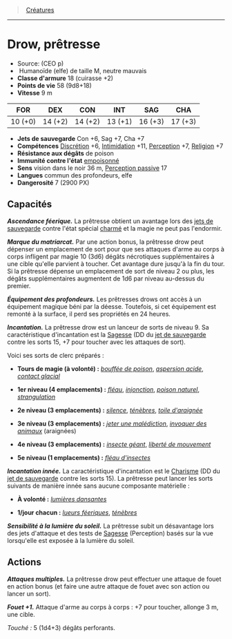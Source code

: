 ﻿---
!MonsterItem
Family: MonsterHD
Type: Humanoïde (elfe)
Size: M
Alignment: neutre mauvais
ArmorClass: 18 (cuirasse +2)
HitPoints: 58 (9d8+18)
Speed: 9 m
Strength: 10 (+0)
Dexterity: 14 (+2)
Constitution: 14 (+2)
Intelligence: 13 (+1)
Wisdom: 16 (+3)
Charisma: 17 (+3)
SavingThrows: Con +6, Sag +7, Cha +7
Skills: '[Discrétion](hd_abilities_dexterity_discretion.md) +6, [Intimidation](hd_abilities_charisma_intimidation.md) +11, [Perception](hd_abilities_wisdom_perception.md) +7, [Religion](hd_abilities_intelligence_religion.md) +7'
ConditionImmunities: '[empoisonné](hd_conditions_empoisonne.md)'
DamageResistances: de poison
Senses: vision dans le noir 36 m, [Perception passive](hd_abilities_dexterity_perception_passive.md) 17
Languages: commun des profondeurs, elfe
Challenge: 7 (2900 PX)
Id: monsters_hd.md#drow-prêtresse
ParentLink: monsters_hd.md#créatures
Name: Drow, prêtresse
ParentName: Créatures
NameLevel: 1
Source: (CEO p)
Attributes: {}
---
> [Créatures](hd_monsters.md)

---

# Drow, prêtresse

- Source: (CEO p)
-  Humanoïde (elfe) de taille M, neutre mauvais
- **Classe d'armure** 18 (cuirasse +2)
- **Points de vie** 58 (9d8+18)
- **Vitesse** 9 m

|FOR|DEX|CON|INT|SAG|CHA|
|---|---|---|---|---|---|
|10 (+0)|14 (+2)|14 (+2)|13 (+1)|16 (+3)|17 (+3)|

- **Jets de sauvegarde** Con +6, Sag +7, Cha +7
- **Compétences** [Discrétion](hd_abilities_dexterity_discretion.md) +6, [Intimidation](hd_abilities_charisma_intimidation.md) +11, [Perception](hd_abilities_wisdom_perception.md) +7, [Religion](hd_abilities_intelligence_religion.md) +7
- **Résistance aux dégâts** de poison
- **Immunité contre l'état** [empoisonné](hd_conditions_empoisonne.md)
- **Sens** vision dans le noir 36 m, [Perception passive](hd_abilities_dexterity_perception_passive.md) 17
- **Langues** commun des profondeurs, elfe
- **Dangerosité** 7 (2900 PX)

## Capacités

**_Ascendance féerique._** La prêtresse obtient un avantage lors des [jets de sauvegarde](hd_abilities_jets_de_sauvegarde.md) contre l'état spécial [charmé](hd_conditions_charme.md) et la magie ne peut pas l'endormir.

**_Marque du matriarcat._** Par une action bonus, la prêtresse drow peut dépenser un emplacement de sort pour que ses attaques d'arme au corps à corps infligent par magie 10 (3d6) dégâts nécrotiques supplémentaires à une cible qu'elle parvient à toucher. Cet avantage dure jusqu'à la fin du tour. Si la prêtresse dépense un emplacement de sort de niveau 2 ou plus, les dégâts supplémentaires augmentent de 1d6 par niveau au-dessus du premier.

**_Équipement des profondeurs._** Les prêtresses drows ont accès à un équipement magique béni par la déesse. Toutefois, si cet équipement est remonté à la surface, il perd ses propriétés en 24 heures.

**_Incantation._** La prêtresse drow est un lanceur de sorts de niveau 9. Sa caractéristique d'incantation est la [Sagesse](hd_abilities_wisdom.md) (DD du [jet de sauvegarde](hd_abilities_jets_de_sauvegarde.md) contre les sorts 15, +7 pour toucher avec les attaques de sort).

Voici ses sorts de clerc préparés :

* **Tours de magie (à volonté) :** _[bouffée de poison](hd_spells_bouffee_de_poison.md)_, _[aspersion acide](hd_spells_aspersion_acide.md)_, _[contact glacial](hd_spells_contact_glacial.md)_

* **1er niveau (4 emplacements) :** _[fléau](hd_spells_fleau.md)_, _[injonction](hd_spells_injonction.md)_, _[poison naturel](hd_spells_poison_naturel.md)_, _[strangulation](hd_spells_strangulation.md)_

* **2e niveau (3 emplacements) :** _[silence](hd_spells_silence.md)_, _[ténèbres](hd_spells_tenebres.md)_, _[toile d'araignée](hd_spells_toile_daraignee.md)_

* **3e niveau (3 emplacements) :** _[jeter une malédiction](hd_spells_jeter_une_malediction.md)_, _[invoquer des animaux](hd_spells_invoquer_des_animaux.md)_ (araignées)

* **4e niveau (3 emplacements) :** _[insecte géant](hd_spells_insecte_geant.md)_, _[liberté de mouvement](hd_spells_liberte_de_mouvement.md)_

* **5e niveau (1 emplacements) :** _[fléau d'insectes](hd_spells_fleau_dinsectes.md)_

**_Incantation innée._** La caractéristique d'incantation est le [Charisme](hd_abilities_charisma.md) (DD du [jet de sauvegarde](hd_abilities_jets_de_sauvegarde.md) contre les sorts 15). La prêtresse peut lancer les sorts suivants de manière innée sans aucune composante matérielle :

* **À volonté :** _[lumières dansantes](hd_spells_lumieres_dansantes.md)_

* **1/jour chacun :** _[lueurs féeriques](hd_spells_lueurs_feeriques.md)_, _[ténèbres](hd_spells_tenebres.md)_

**_Sensibilité à la lumière du soleil._** La prêtresse subit un désavantage lors des jets d'attaque et des tests de [Sagesse](hd_abilities_wisdom.md) (Perception) basés sur la vue lorsqu'elle est exposée à la lumière du soleil.

## Actions

**_Attaques multiples._** La prêtresse drow peut effectuer une attaque de fouet en action bonus (et faire une autre attaque de fouet avec son action ou lancer un sort).

**_Fouet +1._** Attaque d'arme au corps à corps : +7 pour toucher, allonge 3 m, une cible.

_Touché :_ 5 (1d4+3) dégâts perforants.

